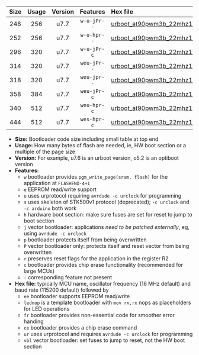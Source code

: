 |Size|Usage|Version|Features|Hex file|
|:-:|:-:|:-:|:-:|:--|
|248|256|u7.7|`w-u-jPr--`|[urboot_at90pwm3b_22mhz1184_19200bps_lednop_ur_vbl.hex](https://raw.githubusercontent.com/stefanrueger/urboot.hex/main/mcus/at90pwm3b/fcpu_22mhz1184/19200_bps/urboot_at90pwm3b_22mhz1184_19200bps_lednop_ur_vbl.hex)|
|252|256|u7.7|`w-u-hpr--`|[urboot_at90pwm3b_22mhz1184_19200bps_lednop_fr_ur.hex](https://raw.githubusercontent.com/stefanrueger/urboot.hex/main/mcus/at90pwm3b/fcpu_22mhz1184/19200_bps/urboot_at90pwm3b_22mhz1184_19200bps_lednop_fr_ur.hex)|
|296|320|u7.7|`w-u-jPr-c`|[urboot_at90pwm3b_22mhz1184_19200bps_lednop_fr_ce_ur_vbl.hex](https://raw.githubusercontent.com/stefanrueger/urboot.hex/main/mcus/at90pwm3b/fcpu_22mhz1184/19200_bps/urboot_at90pwm3b_22mhz1184_19200bps_lednop_fr_ce_ur_vbl.hex)|
|314|320|u7.7|`weu-jPr--`|[urboot_at90pwm3b_22mhz1184_19200bps_ee_lednop_ur_vbl.hex](https://raw.githubusercontent.com/stefanrueger/urboot.hex/main/mcus/at90pwm3b/fcpu_22mhz1184/19200_bps/urboot_at90pwm3b_22mhz1184_19200bps_ee_lednop_ur_vbl.hex)|
|318|320|u7.7|`weu-jpr--`|[urboot_at90pwm3b_22mhz1184_19200bps_ee_lednop_fr_ur_vbl.hex](https://raw.githubusercontent.com/stefanrueger/urboot.hex/main/mcus/at90pwm3b/fcpu_22mhz1184/19200_bps/urboot_at90pwm3b_22mhz1184_19200bps_ee_lednop_fr_ur_vbl.hex)|
|358|384|u7.7|`weu-jPr-c`|[urboot_at90pwm3b_22mhz1184_19200bps_ee_lednop_fr_ce_ur_vbl.hex](https://raw.githubusercontent.com/stefanrueger/urboot.hex/main/mcus/at90pwm3b/fcpu_22mhz1184/19200_bps/urboot_at90pwm3b_22mhz1184_19200bps_ee_lednop_fr_ce_ur_vbl.hex)|
|340|512|u7.7|`weu-hpr-c`|[urboot_at90pwm3b_22mhz1184_19200bps_ee_lednop_fr_ce_ur.hex](https://raw.githubusercontent.com/stefanrueger/urboot.hex/main/mcus/at90pwm3b/fcpu_22mhz1184/19200_bps/urboot_at90pwm3b_22mhz1184_19200bps_ee_lednop_fr_ce_ur.hex)|
|444|512|u7.7|`wes-hpr-c`|[urboot_at90pwm3b_22mhz1184_19200bps_ee_lednop_fr_ce.hex](https://raw.githubusercontent.com/stefanrueger/urboot.hex/main/mcus/at90pwm3b/fcpu_22mhz1184/19200_bps/urboot_at90pwm3b_22mhz1184_19200bps_ee_lednop_fr_ce.hex)|

- **Size:** Bootloader code size including small table at top end
- **Usage:** How many bytes of flash are needed, ie, HW boot section or a multiple of the page size
- **Version:** For example, u7.6 is an urboot version, o5.2 is an optiboot version
- **Features:**
  + `w` bootloader provides `pgm_write_page(sram, flash)` for the application at `FLASHEND-4+1`
  + `e` EEPROM read/write support
  + `u` uses urprotocol requiring `avrdude -c urclock` for programming
  + `s` uses skeleton of STK500v1 protocol (deprecated); `-c urclock` and `-c arduino` both work
  + `h` hardware boot section: make sure fuses are set for reset to jump to boot section
  + `j` vector bootloader: applications *need to be patched externally*, eg, using `avrdude -c urclock`
  + `p` bootloader protects itself from being overwritten
  + `P` vector bootloader only: protects itself and reset vector from being overwritten
  + `r` preserves reset flags for the application in the register R2
  + `c` bootloader provides chip erase functionality (recommended for large MCUs)
  + `-` corresponding feature not present
- **Hex file:** typically MCU name, oscillator frequency (16 MHz default) and baud rate (115200 default) followed by
  + `ee` bootloader supports EEPROM read/write
  + `lednop` is a template bootloader with `mov rx,rx` nops as placeholders for LED operations
  + `fr` bootloader provides non-essential code for smoother error handing
  + `ce` bootloader provides a chip erase command
  + `ur` uses urprotocol and requires `avrdude -c urclock` for programming
  + `vbl` vector bootloader: set fuses to jump to reset, not the HW boot section
